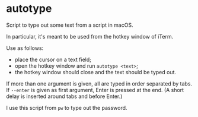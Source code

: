 # autotype

Script to type out some text from a script in macOS.

In particular, it's meant to be used from the hotkey window of iTerm.

Use as follows:
- place the cursor on a text field;
- open the hotkey window and run `autotype <text>`;
- the hotkey window should close and the text should be typed out.

If more than one argument is given, all are typed in order separated by tabs.
If `--enter` is given as first argument, Enter is pressed at the end.
(A short delay is inserted around tabs and before Enter.)

I use this script from `pw` to type out the password.
